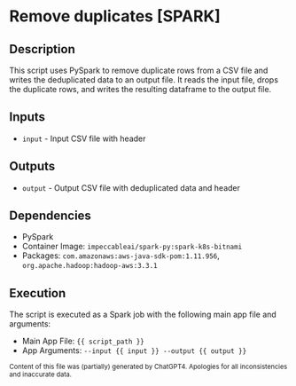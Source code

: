 # Remove duplicates [SPARK]
## Description
This script uses PySpark to remove duplicate rows from a CSV file and writes the deduplicated data to an output file. It reads the input file, drops the duplicate rows, and writes the resulting dataframe to the output file.

## Inputs
- `input` - Input CSV file with header

## Outputs
- `output` - Output CSV file with deduplicated data and header

## Dependencies
- PySpark
- Container Image: `impeccableai/spark-py:spark-k8s-bitnami`
- Packages: `com.amazonaws:aws-java-sdk-pom:1.11.956`, `org.apache.hadoop:hadoop-aws:3.3.1`

## Execution
The script is executed as a Spark job with the following main app file and arguments:
- Main App File: `{{ script_path }}`
- App Arguments: `--input {{ input }} --output {{ output }}`

<sub>Content of this file was (partially) generated by ChatGPT4. Apologies for all inconsistencies and inaccurate data.</sub>